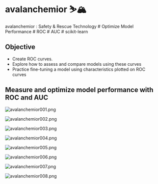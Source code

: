 # avalanchemior ⛷️🏔️
avalanchemior : Safety & Rescue Technology # Optimize Model Performance # ROC # AUC # scikit-learn

## Objective
- Create ROC curves.
- Explore how to assess and compare models using these curves
- Practice fine-tuning a model using characteristics plotted on ROC curves


## 	Measure and optimize model performance with ROC and AUC 


![avalanchemior001.png](./media/avalanchemior001.png)

![avalanchemior002.png](./media/avalanchemior002.png)

![avalanchemior003.png](./media/avalanchemior003.png)

![avalanchemior004.png](./media/avalanchemior004.png)

![avalanchemior005.png](./media/avalanchemior005.png)

![avalanchemior006.png](./media/avalanchemior006.png)

![avalanchemior007.png](./media/avalanchemior007.png)

![avalanchemior008.png](./media/avalanchemior008.png)
